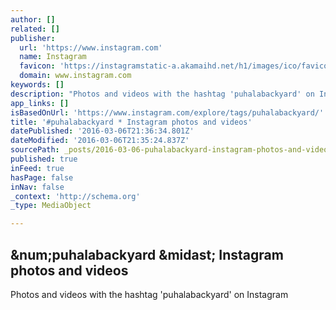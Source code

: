 ```yaml
---
author: []
related: []
publisher:
  url: 'https://www.instagram.com'
  name: Instagram
  favicon: 'https://instagramstatic-a.akamaihd.net/h1/images/ico/favicon.ico/7cdab0872b15.ico'
  domain: www.instagram.com
keywords: []
description: "Photos and videos with the hashtag 'puhalabackyard' on Instagram"
app_links: []
isBasedOnUrl: 'https://www.instagram.com/explore/tags/puhalabackyard/'
title: '#puhalabackyard * Instagram photos and videos'
datePublished: '2016-03-06T21:36:34.801Z'
dateModified: '2016-03-06T21:35:24.837Z'
sourcePath: _posts/2016-03-06-puhalabackyard-instagram-photos-and-videos.md
published: true
inFeed: true
hasPage: false
inNav: false
_context: 'http://schema.org'
_type: MediaObject

---
```

<article style=""><h1>&amp;num;puhalabackyard &amp;midast; Instagram photos and videos</h1><p>Photos and videos with the hashtag 'puhalabackyard' on Instagram</p></article>